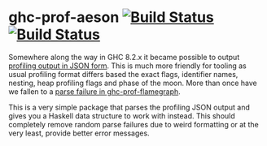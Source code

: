 # ghc-prof-aeson [![Build Status][travisbadge]][travisurl] [![Build Status][appbadge]][appurl]

Somewhere along the way in GHC 8.2.x it became possible to output
[profiling output in JSON
form](https://downloads.haskell.org/~ghc/8.2.2/docs/html/users_guide/profiling.html#json-profile-format).
This is much more friendly for tooling as usual profiling format
differs based the exact flags, identifier names, nesting, heap
profiling flags and phase of the moon. More than once have we fallen
to a [parse failure in
ghc-prof-flamegraph](https://github.com/fpco/ghc-prof-flamegraph/issues/10).

This is a very simple package that parses the profiling JSON output
and gives you a Haskell data structure to work with instead. This
should completely remove random parse failures due to weird formatting
or at the very least, provide better error messages.

[travisbadge]: https://travis-ci.org/Fuuzetsu/ghc-prof-aeson.svg?branch=master
[travisurl]: https://travis-ci.org/Fuuzetsu/ghc-prof-aeson
[appbadge]: https://ci.appveyor.com/api/projects/status/github/Fuuzetsu/ghc-prof-aeson?branch=master&svg=true
[appurl]: https://ci.appveyor.com/project/Fuuzetsu/ghc-prof-aeson
